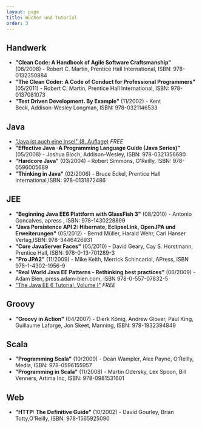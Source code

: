 ```yaml
---
layout: page
title: Bücher und Tutorial
order: 3
---
```

Handwerk
--------
* **"Clean Code: A Handbook of Agile Software Craftsmanship"** (08/2008) - Robert C. Martin, Prentice Hall International, ISBN: 978-0132350884
* **"The Clean Coder: A Code of Conduct for Professional Programmers"** (05/2011) - Robert C. Martin, Prentice Hall International, ISBN: 978-0137081073
* **"Test Driven Development. By Example"** (11/2002) - Kent Beck, Addison-Wesley Longman, ISBN: 978-0321146533

Java
----
* ["Java ist auch eine Insel" (8. Auflage)](http://openbook.galileocomputing.de/javainsel8/) *FREE*
* **"Effective Java -A Programming Language Guide (Java Series)"** (05/2008) - Joshua Bloch, Addison-Wesley, ISBN: 978-0321356680
* **"Hardcore Java"** (03/2004) - Robert Simmons, O'Reilly, ISBN: 978-0596005689
* **"Thinking in Java"** (02/2006) - Bruce Eckel, Prentice Hall International,ISBN: 978-0131872486

JEE
---

* **"Beginning Java EE6 Plattform with GlassFish 3"** (08/2010) - Antonio Goncalves, apress , ISBN: 978-1430228899
* **"Java Persistence API 2: Hibernate, EclipseLink, OpenJPA und Erweiterungen"** (05/2012) - Bernd Müller, Harald Wehr, Carl Hanser Verlag,ISBN: 978-3446426931
* **"Core JavaServer Faces"** (05/2010) - David Geary, Cay S. Horstmann, Prentice Hall, ISBN: 978-0-13-701289-3
* **"Pro JPA2"** (11/2009) - Mike Keith, Merrick Schincariol, APress, ISBN 978-1-4302-1956-9
* **"Real World Java EE Patterns - Rethinking best practices"** (06/2009) - Adam Bien, press.adam-bien.com, ISBN 978-0-557-07832-5
* ["The Java EE 6 Tutorial, Volume I"](http://java.sun.com/javaee/6/docs/tutorial/doc/) *FREE*

Groovy
------
* **"Groovy in Action"** (04/2007) - Dierk König, Andrew Glover, Paul King, Guillaume Laforge, Jon Skeet, Manning, ISBN: 978-1932394849

Scala
-----
* **"Programming Scala"** (10/2009) - Dean Wampler, Alex Payne, O'Reilly, Media, ISBN: 978-0596155957
* **"Programming in Scala"** (11/2008) - Martin Odersky, Lex Spoon, Bill Venners, Artima Inc, ISBN: 978-0981531601

Web
---
* **"HTTP: The Definitive Guide"** (10/2002) - David Gourley, Brian Totty,O'Reilly, ISBN: 978-1565925090

